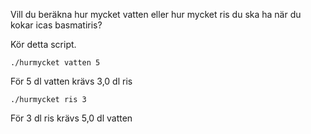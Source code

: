 Vill du beräkna hur mycket vatten eller hur mycket ris du ska ha när du kokar icas basmatiris?

Kör detta script.

`./hurmycket vatten 5`

För 5 dl vatten krävs 3,0 dl ris

`./hurmycket ris 3`

För 3 dl ris krävs 5,0 dl vatten
